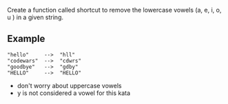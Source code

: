 Create a function called shortcut to remove the lowercase vowels (a, e, i, o, u ) in a given string.

## Example
```
"hello"     -->  "hll"
"codewars"  -->  "cdwrs"
"goodbye"   -->  "gdby"
"HELLO"     -->  "HELLO"

```

- don't worry about uppercase vowels
- y is not considered a vowel for this kata
